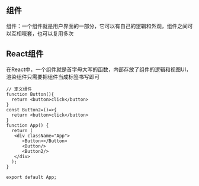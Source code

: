 ## 组件

组件：一个组件就是用户界面的一部分，它可以有自己的逻辑和外观，组件之间可以互相哦套，也可以复用多次

## React组件

在React中，一个组件就是首字母大写的函数，内部存放了组件的逻辑和视图UI，渲染组件只需要把组件当成标签书写即可

```react
// 定义组件
function Button(){
  return <button>click</button>
}
const Button2=()=>{
  return <button>click</button>
}
function App() {
  return (
   <div className="App">
      <Button></Button>
      <Button/>
      <Button2/>
   </div>
  );
}

export default App;

```

